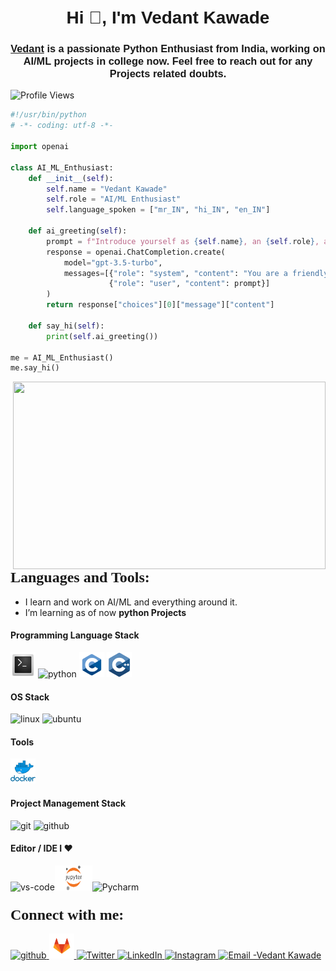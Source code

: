 <!-- Header Section -->
<h1 align="center"><font face="Arial">Hi 👋, I'm Vedant Kawade</font></h1>
<h3 align="center"><font face="Arial"><a href="https://www.linkedin.com/in/vedantkawade3/" target="_blank" rel="noreferrer">Vedant</a> is a passionate Python Enthusiast from India, working on AI/ML projects in college now. Feel free to reach out for any Projects related doubts.</font></h3>

![Profile Views](https://komarev.com/ghpvc/?username=VedantKawade3&color=blue)

```python
#!/usr/bin/python
# -*- coding: utf-8 -*-

import openai

class AI_ML_Enthusiast:
    def __init__(self):
        self.name = "Vedant Kawade"
        self.role = "AI/ML Enthusiast"
        self.language_spoken = ["mr_IN", "hi_IN", "en_IN"]

    def ai_greeting(self):
        prompt = f"Introduce yourself as {self.name}, an {self.role}, and welcome visitors."
        response = openai.ChatCompletion.create(
            model="gpt-3.5-turbo",
            messages=[{"role": "system", "content": "You are a friendly AI assistant."},
                      {"role": "user", "content": prompt}]
        )
        return response["choices"][0]["message"]["content"]

    def say_hi(self):
        print(self.ai_greeting())

me = AI_ML_Enthusiast()
me.say_hi()
```

<!-- GIF -->
<img align="right" height="300" width="500" src="https://github.com/Anmol-Baranwal/Cool-GIFs-For-GitHub/assets/74038190/8aa99f6c-267d-4977-9cd3-1a4c11675863" />

<!-- Languages and Tools Section -->
<h3 align="left"><font size="+2" face="Verdana">Languages and Tools:</font></h3>


- I learn and work on AI/ML and everything around it.
- I’m learning as of now **python Projects**


#### Programming Language Stack
<p align="left"><img src="icons/bash.png" alt="bash" title="bash" title="bash" width="40" height="40"/>  <img src="https://user-images.githubusercontent.com/74038190/212257472-08e52665-c503-4bd9-aa20-f5a4dae769b5.gif" alt="python" title="python" width="40" height="40"/> <img src="https://raw.githubusercontent.com/github/explore/f3e22f0dca2be955676bc70d6214b95b13354ee8/topics/c/c.png" alt="c" title="c" width="40" height="40"/>  <img src="https://raw.githubusercontent.com/github/explore/f3e22f0dca2be955676bc70d6214b95b13354ee8/topics/cpp/cpp.png" alt="c++" title="c++" width="40" height="40"/> <!-- <img src="https://www.techzine.eu/wp-content/uploads/2022/07/Rust_programming_language_black_logo.svg_.jpg" alt="rust" title="rust" width="80" height="40"/>--> <!-- <img src="https://raw.githubusercontent.com/github/explore/80688e429a7d4ef2fca1e82350fe8e3517d3494d/topics/java/java.png" alt="java" title="java8" width="40" height="40"/> --></p>

#### OS Stack
<p align="left"><img src="https://brandlogos.net/wp-content/uploads/2020/03/Linux-logo.png" alt="linux" title="linux" width="40" height="40"/>  <img src="https://www.vectorlogo.zone/logos/ubuntu/ubuntu-icon.svg" alt="ubuntu" title="ubuntu" width="40" height="40"/>  

#### Tools 
<p align="left">
<img src="https://raw.githubusercontent.com/github/explore/80688e429a7d4ef2fca1e82350fe8e3517d3494d/topics/docker/docker.png" alt="docker" title="docker" width="40" height="40"/></p>

#### Project Management Stack
<p align="left"><img src="https://user-images.githubusercontent.com/74038190/212281775-b468df30-4edc-4bf8-a4ee-f52e1aaddc86.gif" alt="git" title="git" width="40" height="40"/>  <img src="https://www.vectorlogo.zone/logos/github/github-icon.svg" alt="github" title="github" width="40" height="40"/></p>

#### Editor / IDE I ♥
<p align="left"> <!-- <img src="https://cdn.worldvectorlogo.com/logos/intellij-idea-1.svg" alt="intellij" title="intellij" width="50" height="40"/> <img src="icons/android-studio.png" alt="android-studio" title="android-studio" width="40" height="40"/>--> <img src="https://user-images.githubusercontent.com/74038190/212257465-7ce8d493-cac5-494e-982a-5a9deb852c4b.gif" alt="vs-code" title="vs-code" width="40" height="40"/><img src="icons/jupyter-notebook.png" alt="jupyter-notebook" title="jupyter-notebook" width="60" height="40"/><img src="https://github.com/Anmol-Baranwal/Cool-GIFs-For-GitHub/assets/74038190/de038172-e903-4951-926c-755878deb0b4" alt="Pycharm" title="Pycharm" width="40" height="40"/><!--<img src="icons/Arduino-IDE.png" alt="Arduino-IDE" title="Arduino-IDE" width="60" height="40"/> --></p>

<!-- Contact Section -->
<h3 align="left"><font size="+2" face="Verdana">Connect with me:</font></h3>
<p align="left">
</p>
<a href="https://github.com/VedantKawade3" target="_blank">
<img src="https://user-images.githubusercontent.com/74038190/212257468-1e9a91f1-b626-4baa-b15d-5c385dfa7ed2.gif" alt="github" title="github" width="40" height="40"/>
</a>
<a href="https://gitlab.com/VedantKawade3" target="_blank">
<img src="icons/gitlab.gif" alt="GitLab" title="GitLab" width="40" height="40"/>
</a>
<a href="https://x.com/Vedant_Kawade07" target="_blank">
<img src="https://github.com/Anmol-Baranwal/Cool-GIFs-For-GitHub/assets/74038190/cc4fe88c-7f7a-41d8-b449-34b7a178c1c6" alt="Twitter" title="Twitter" width="40" height="40"/>
</a>
<a href="https://www.linkedin.com/in/vedantkawade3/" target="_blank">
<img src="https://user-images.githubusercontent.com/74038190/235294012-0a55e343-37ad-4b0f-924f-c8431d9d2483.gif" alt="LinkedIn" title="LinkedIn" width="40" height="40"/>
</a>
<a href="https://www.instagram.com/" target="_blank">
<img src="https://user-images.githubusercontent.com/74038190/235294013-a33e5c43-a01c-43f6-b44d-a406d8b4ab75.gif" alt="Instagram" title="Instagram" width="40" height="40"/>
</a>
<a href="mailto:vedantkawade.official@gmail.com" target="_blank">
<img src="https://user-images.githubusercontent.com/74038190/216122065-2f028bae-25d6-4a3c-bc9f-175394ed5011.png" alt="Email -Vedant Kawade" title="Email -Vedant Kawade" width="40" height="40"/>
</a>

